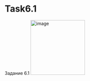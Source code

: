 # Task6.1
Задание 6.1
<img width="173" alt="image" src="https://user-images.githubusercontent.com/119172109/205336379-08eff663-1a7a-47e2-a64c-289093e536d0.png">
